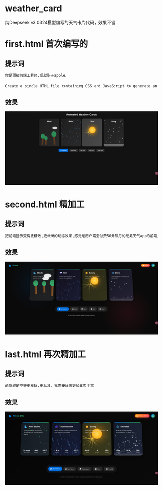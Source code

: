 # weather_card
纯Deepseek v3 0324模型编写的天气卡片代码，效果不错

# first.html 首次编写的
## 提示词
```bash
你是顶级前端工程师,现就职于apple.

Create a single HTML file containing CSS and JavaScript to generate an animated weather card. The card should visually represent the following weather conditions with distinct animations: Wind: (e.g., moving clouds, swaying trees, or wind lines) Rain: (e.g., falling raindrops, puddles forming) Sun: (e.g., shining rays, bright background) Snow: (e.g., falling snowflakes, snow accumulating) Show all the weather card side by side The card should have a dark background. Provide all the HTML, CSS, and JavaScript code within this single file. The JavaScript should include a way to switch between the different weather conditions (e.g., a function or a set of buttons) to demonstrate the animations for each.
```
## 效果
![首次](https://github.com/ctl456/weather_card/blob/main/first.png)

# second.html 精加工
## 提示词
```bash
把前端显示变得更精致,更丝滑的动态效果,感觉是用户需要付费50元每月的绝美天气app的前端显示
```
## 效果
![第二次](https://github.com/ctl456/weather_card/blob/main/second.png)

# last.html 再次精加工
## 提示词
```bash
前端还是不够更精致,更丝滑，我需要效果更加真实丰富
```
## 效果
![第三次](https://github.com/ctl456/weather_card/blob/main/last.png)
